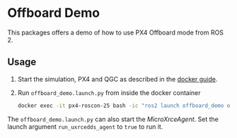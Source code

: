 # Offboard Demo

This packages offers a demo of how to use PX4 Offboard mode from ROS 2.

## Usage

1. Start the simulation, PX4 and QGC as described in the [docker guide](../../docker/README.md).
2. Run `offboard_demo.launch.py` from inside the docker container

   ```sh
   docker exec -it px4-roscon-25 bash -ic "ros2 launch offboard_demo offboard_demo.launch.py run_uxrcedds_agent:=true"
   ```

The `offboard_demo.launch.py` can also start the _MicroXrceAgent_. Set the launch argument `run_uxrcedds_agent` to `true` to run it.
